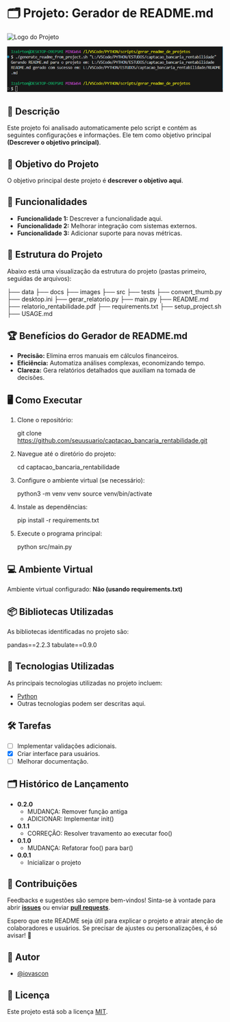 # 🗂️ Projeto: Gerador de README.md

![Logo do Projeto](https://via.placeholder.com/800x200?text=Imagem+do+Projeto)

![Execução do Script](executando_script.PNG)

## 📝 Descrição

Este projeto foi analisado automaticamente pelo script e contém as seguintes configurações e informações. Ele tem como objetivo principal **(Descrever o objetivo principal)**.

## 🎯 Objetivo do Projeto

O objetivo principal deste projeto é **descrever o objetivo aqui**.

## 🚀 Funcionalidades

- **Funcionalidade 1:** Descrever a funcionalidade aqui.
- **Funcionalidade 2:** Melhorar integração com sistemas externos.
- **Funcionalidade 3:** Adicionar suporte para novas métricas.

## 📂 Estrutura do Projeto

Abaixo está uma visualização da estrutura do projeto (pastas primeiro, seguidas de arquivos):

├── data
├── docs
├── images
├── src
├── tests
├── convert_thumb.py
├── desktop.ini
├── gerar_relatorio.py
├── main.py
├── README.md
├── relatorio_rentabilidade.pdf
├── requirements.txt
├── setup_project.sh
├── USAGE.md

## 🏆 Benefícios do Gerador de README.md

- **Precisão:** Elimina erros manuais em cálculos financeiros.
- **Eficiência:** Automatiza análises complexas, economizando tempo.
- **Clareza:** Gera relatórios detalhados que auxiliam na tomada de decisões.

## 🖥️ Como Executar

1. Clone o repositório:

   git clone <https://github.com/seuusuario/captacao_bancaria_rentabilidade.git>

2. Navegue até o diretório do projeto:

   cd captacao_bancaria_rentabilidade

3. Configure o ambiente virtual (se necessário):

   python3 -m venv venv
   source venv/bin/activate

4. Instale as dependências:

   pip install -r requirements.txt

5. Execute o programa principal:

   python src/main.py

## 💻 Ambiente Virtual

Ambiente virtual configurado: **Não (usando requirements.txt)**

## 📦 Bibliotecas Utilizadas

As bibliotecas identificadas no projeto são:

pandas==2.2.3
tabulate==0.9.0

## 🚀 Tecnologias Utilizadas

As principais tecnologias utilizadas no projeto incluem:

- [Python](https://www.python.org/)
- Outras tecnologias podem ser descritas aqui.

## 🛠️ Tarefas

- [ ] Implementar validações adicionais.
- [x] Criar interface para usuários.
- [ ] Melhorar documentação.

## 🗂️ Histórico de Lançamento

- **0.2.0**
  - MUDANÇA: Remover função antiga
  - ADICIONAR: Implementar init()
- **0.1.1**
  - CORREÇÃO: Resolver travamento ao executar foo()
- **0.1.0**
  - MUDANÇA: Refatorar foo() para bar()
- **0.0.1**
  - Inicializar o projeto

## 🤝 Contribuições

Feedbacks e sugestões são sempre bem-vindos! Sinta-se à vontade para abrir **[issues](https://github.com/IOVASCON/projeto/issues)** ou enviar **[pull requests](https://github.com/IOVASCON/projeto/pulls)**.

Espero que este README seja útil para explicar o projeto e atrair atenção de colaboradores e usuários. Se precisar de ajustes ou personalizações, é só avisar! 🚀

## 👥 Autor

- [@iovascon](https://github.com/IOVASCON)

## 📜 Licença

Este projeto está sob a licença [MIT](https://opensource.org/licenses/MIT).
